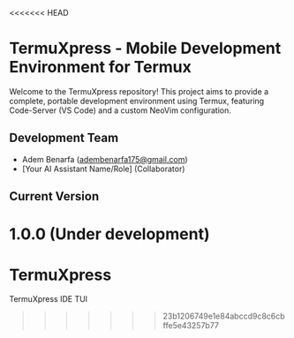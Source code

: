 <<<<<<< HEAD
# TermuXpress - Mobile Development Environment for Termux

Welcome to the TermuXpress repository! This project aims to provide a complete, portable development environment using Termux, featuring Code-Server (VS Code) and a custom NeoVim configuration.

## Development Team
* Adem Benarfa (<adembenarfa175@gmail.com>)
* [Your AI Assistant Name/Role] (Collaborator)

## Current Version
1.0.0 (Under development)
=======
# TermuXpress
TermuXpress IDE TUI
>>>>>>> 23b1206749e1e84abccd9c8c6cbffe5e43257b77
